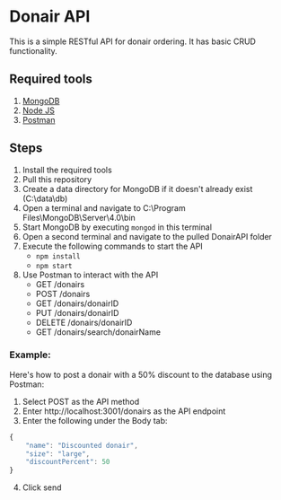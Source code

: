 # Donair API
This is a simple RESTful API for donair ordering. It has basic CRUD functionality. 

## Required tools
1. [MongoDB](https://www.mongodb.com/download-center)
2. [Node JS](https://nodejs.org/en/download/)
3. [Postman](https://www.getpostman.com)

## Steps
1. Install the required tools
2. Pull this repository
3. Create a data directory for MongoDB if it doesn't already exist (C:\data\db)
4. Open a terminal and navigate to C:\Program Files\MongoDB\Server\4.0\bin 
5. Start MongoDB by executing ```mongod``` in this terminal
6. Open a second terminal and navigate to the pulled DonairAPI folder
7. Execute the following commands to start the API
   - ```npm install```
   - ```npm start```
8. Use Postman to interact with the API
   - GET /donairs
   - POST /donairs
   - GET /donairs/donairID
   - PUT /donairs/donairID
   - DELETE /donairs/donairID
   - GET /donairs/search/donairName

### Example:
Here's how to post a donair with a 50% discount to the database using Postman:
1. Select POST as the API method
2. Enter http://localhost:3001/donairs as the API endpoint
3. Enter the following under the Body tab:
```javascript
{
	"name": "Discounted donair",
	"size": "large",
	"discountPercent": 50
}
```
4. Click send